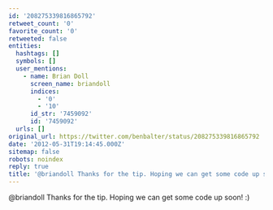 ```yaml
---
id: '208275339816865792'
retweet_count: '0'
favorite_count: '0'
retweeted: false
entities:
  hashtags: []
  symbols: []
  user_mentions:
    - name: Brian Doll
      screen_name: briandoll
      indices:
        - '0'
        - '10'
      id_str: '7459092'
      id: '7459092'
  urls: []
original_url: https://twitter.com/benbalter/status/208275339816865792
date: '2012-05-31T19:14:45.000Z'
sitemap: false
robots: noindex
reply: true
title: '@briandoll Thanks for the tip. Hoping we can get some code up soon! :)'
---
```


@briandoll Thanks for the tip. Hoping we can get some code up soon! :)